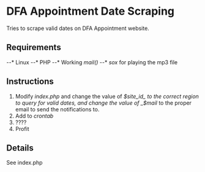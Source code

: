 # DFA Appointment Date Scraping

Tries to scrape valid dates on DFA Appointment website.

## Requirements
--* Linux
--* PHP
--* Working _mail()_
--* _sox_ for playing the mp3 file

## Instructions
1. Modify _index.php_ and change the value of _$site_id_ to the correct region to query for valid dates, and change the value of _$mail_ to the proper email to send the notifications to.
2. Add to _crontab_
3. ????
4. Profit

## Details
See index.php